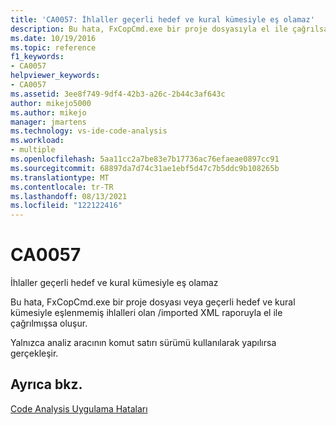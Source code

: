 ```yaml
---
title: 'CA0057: İhlaller geçerli hedef ve kural kümesiyle eş olamaz'
description: Bu hata, FxCopCmd.exe bir proje dosyasıyla el ile çağrılsa veya geçerli hedef ve kural kümesiyle eşlenmemiş ihlalleri olan içe aktarılmış bir XML raporuyla çağrılmışsa oluşur.
ms.date: 10/19/2016
ms.topic: reference
f1_keywords:
- CA0057
helpviewer_keywords:
- CA0057
ms.assetid: 3ee8f749-9df4-42b3-a26c-2b44c3af643c
author: mikejo5000
ms.author: mikejo
manager: jmartens
ms.technology: vs-ide-code-analysis
ms.workload:
- multiple
ms.openlocfilehash: 5aa11cc2a7be83e7b17736ac76efaeae0897cc91
ms.sourcegitcommit: 68897da7d74c31ae1ebf5d47c7b5ddc9b108265b
ms.translationtype: MT
ms.contentlocale: tr-TR
ms.lasthandoff: 08/13/2021
ms.locfileid: "122122416"
---
```

# <a name="ca0057"></a>CA0057

İhlaller geçerli hedef ve kural kümesiyle eş olamaz

Bu hata, FxCopCmd.exe bir proje dosyası veya geçerli hedef ve kural kümesiyle eşlenmemiş ihlalleri olan /imported XML raporuyla el ile çağrılmışsa oluşur.

Yalnızca analiz aracının komut satırı sürümü kullanılarak yapılırsa gerçekleşir.

## <a name="see-also"></a>Ayrıca bkz.
[Code Analysis Uygulama Hataları](../code-quality/code-analysis-application-errors.md)
